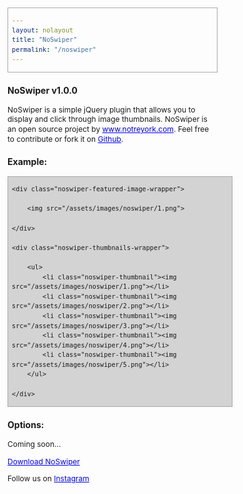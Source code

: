 ```yaml
---
layout: nolayout
title: "NoSwiper"
permalink: "/noswiper"
---
```


<style type="text/css">

	* {
	  box-sizing: border-box;
	}

	html,
	body {
		font-size: 12px;
		line-height: 1.3;
		width: 30rem;
		margin: 0;
		padding: 0;
	}

	body {
		padding: 0 1rem;
	}

	a {
		color: blue;
	}

	a:visited {
		color: blue;
	}

	pre {
		background-color: lightgrey;
		padding: 1rem 0.5rem;
		border: 1px solid darkgrey;
	}

	.noswiper {
		width: 30rem;

	}

	.noswiper-featured-image-wrapper {

		margin-bottom: 1rem;
	}

	.noswiper-featured-image-wrapper img {
		width: 100%;

	}

	.noswiper-thumbnails-wrapper {

	}

	.noswiper-thumbnails-wrapper ul  {
		display: block;

		margin: 0;
		padding: 0;
	}

	.noswiper-thumbnail {
		display: inline-block;
		list-style: none;

		width: 5rem;
		padding: 0;
		margin: 0 1rem 1rem 0;
		cursor: pointer;
	}

	.noswiper-thumbnail img {
		display: block;
		width: 100%;
	}


	@media only screen and (max-width: 30rem) {

		html,
		body {
			width: 100%;

		}

	}



</style>

<h3>NoSwiper v1.0.0</h3>

<p>NoSwiper is a simple jQuery plugin that allows you to display and click through image thumbnails. NoSwiper is an open source project by <a href="https://notreyork.com">www.notreyork.com</a>. Feel free to contribute or fork it on <a href="https://github.com/okfocus/okhover/">Github</a>.</p>

<h3>Example:</h3>

<div class="noswiper">

	<div class="noswiper-featured-image-wrapper">

		<img src="/assets/images/noswiper/1.png">

	</div>

	<div class="noswiper-thumbnails-wrapper">

		<ul>
			<li class="noswiper-thumbnail"><img src="/assets/images/noswiper/1.png"></li>
			<li class="noswiper-thumbnail"><img src="/assets/images/noswiper/2.png"></li>
			<li class="noswiper-thumbnail"><img src="/assets/images/noswiper/3.png"></li>
			<li class="noswiper-thumbnail"><img src="/assets/images/noswiper/4.png"></li>
			<li class="noswiper-thumbnail"><img src="/assets/images/noswiper/5.png"></li>
		</ul>
		
	</div>
	
</div>

<h3>Options:</h3>

<p>Coming soon...</p>

<p>

<a href="">Download NoSwiper</a>

</p>

<p>
	Follow us on <a href="https://instagram.com/notreyork">Instagram</a>
</p>

<script src="https://code.jquery.com/jquery-3.6.4.js" integrity="sha256-a9jBBRygX1Bh5lt8GZjXDzyOB+bWve9EiO7tROUtj/E=" crossorigin="anonymous"></script>

<script type="text/javascript" src="/assets/js/noswiper.js"></script>